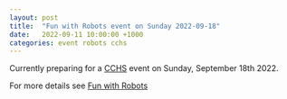 ```yaml
---
layout: post
title:  "Fun with Robots event on Sunday 2022-09-18"
date:   2022-09-11 10:00:00 +1000
categories: event robots cchs
---
```

Currently preparing for a [CCHS](https://hackmelbourne.org) event on
Sunday, September 18th 2022.

For more details see [Fun with Robots](/projects/fun_with_robots)
